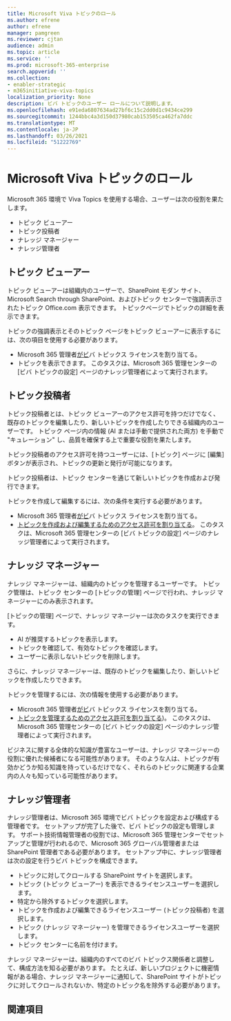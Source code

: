 ```yaml
---
title: Microsoft Viva トピックのロール
ms.author: efrene
author: efrene
manager: pamgreen
ms.reviewer: cjtan
audience: admin
ms.topic: article
ms.service: ''
ms.prod: microsoft-365-enterprise
search.appverid: ''
ms.collection:
- enabler-strategic
- m365initiative-viva-topics
localization_priority: None
description: ビバ トピックのユーザー ロールについて説明します。
ms.openlocfilehash: e91eda6807634ad27bf6c15c2dd0d1c9434ce299
ms.sourcegitcommit: 1244bbc4a3d150d37980cab153505ca462fa7ddc
ms.translationtype: MT
ms.contentlocale: ja-JP
ms.lasthandoff: 03/26/2021
ms.locfileid: "51222769"
---
```

# <a name="microsoft-viva-topics-roles"></a>Microsoft Viva トピックのロール 

Microsoft 365 環境で Viva Topics を使用する場合、ユーザーは次の役割を果たします。
-   トピック ビューアー
-   トピック投稿者
-   ナレッジ マネージャー
-   ナレッジ管理者

## <a name="topic-viewer"></a>トピック ビューアー

トピック ビューアーは組織内のユーザーで、SharePoint モダン サイト、Microsoft Search through SharePoint、およびトピック センターで強調表示されたトピック Office.com 表示できます。 トピックページでトピックの詳細を表示できます。 

トピックの強調表示とそのトピック ページをトピック ビューアーに表示するには、次の項目を使用する必要があります。
-   Microsoft 365 管理者[がビ](./set-up-topic-experiences.md#assign-licenses)バ トピックス ライセンスを割り当てる。
-   トピックを表示できます。 このタスクは、Microsoft 365 管理センターの [ビバ トピックの設定] ページのナレッジ管理者によって実行されます。


## <a name="topic-contributors"></a>トピック投稿者

トピック投稿者とは、トピック ビューアーのアクセス許可を持つだけでなく、既存のトピックを編集したり、新しいトピックを作成したりできる組織内のユーザーです。 トピック ページ内の情報 (AI または手動で提供された両方) を手動で "キュレーション" し、品質を確保する上で重要な役割を果たします。

トピック投稿者のアクセス許可を持つユーザーには、[トピック] ページに [編集] ボタンが表示され、トピックの更新と発行が可能になります。

トピック投稿者は、トピック センターを通じて新しいトピックを作成および発行できます。

トピックを作成して編集するには、次の条件を実行する必要があります。

-   Microsoft 365 管理者[がビ](./set-up-topic-experiences.md#assign-licenses)バ トピックス ライセンスを割り当てる。
-   [トピックを作成および編集するためのアクセス許可を割り当てる](./topic-experiences-user-permissions.md)。 このタスクは、Microsoft 365 管理センターの [ビバ トピックの設定] ページのナレッジ管理者によって実行されます。

## <a name="knowledge-managers"></a>ナレッジ マネージャー

ナレッジ マネージャーは、組織内のトピックを管理するユーザーです。  トピック管理は、トピック センターの [トピックの管理] ページで行われ、ナレッジ マネージャーにのみ表示されます。

[トピックの管理] ページで、ナレッジ マネージャーは次のタスクを実行できます。
-   AI が推奨するトピックを表示します。
-   トピックを確認して、有効なトピックを確認します。
-   ユーザーに表示しないトピックを削除します。

さらに、ナレッジ マネージャーは、既存のトピックを編集したり、新しいトピックを作成したりできます。

トピックを管理するには、次の情報を使用する必要があります。
-   Microsoft 365 管理者[がビ](./set-up-topic-experiences.md#assign-licenses)バ トピックス ライセンスを割り当てる。
-   [トピックを管理するためのアクセス許可を割り当てる](./topic-experiences-user-permissions.md))。 このタスクは、Microsoft 365 管理センターの [ビバ トピックの設定] ページのナレッジ管理者によって実行されます。

ビジネスに関する全体的な知識が豊富なユーザーは、ナレッジ マネージャーの役割に優れた候補者になる可能性があります。 そのような人は、トピックが有効かどうか知る知識を持っているだけでなく、それらのトピックに関連する企業内の人々も知っている可能性があります。


## <a name="knowledge-admins"></a>ナレッジ管理者

ナレッジ管理者は、Microsoft 365 環境でビバ トピックを設定および構成する管理者です。 セットアップが完了した後で、ビバ トピックの設定も管理します。 サポート技術情報管理者の役割では、Microsoft 365 管理センターでセットアップと管理が行われるので、Microsoft 365 グローバル管理者または SharePoint 管理者である必要があります。
セットアップ中に、ナレッジ管理者は次の設定を行うビバ トピックを構成できます。

-   トピックに対してクロールする SharePoint サイトを選択します。
-   トピック (トピック ビューアー) を表示できるライセンスユーザーを選択します。
-   特定から除外するトピックを選択します。
-   トピックを作成および編集できるライセンスユーザー (トピック投稿者) を選択します。
-   トピック (ナレッジ マネージャー) を管理できるライセンスユーザーを選択します。
-   トピック センターに名前を付けます。

ナレッジ マネージャーは、組織内のすべてのビバ トピックス関係者と調整して、構成方法を知る必要があります。 たとえば、新しいプロジェクトに機密情報がある場合、ナレッジ マネージャーに通知して、SharePoint サイトがトピックに対してクロールされないか、特定のトピック名を除外する必要があります。


## <a name="see-also"></a>関連項目